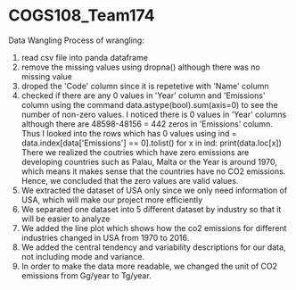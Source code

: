 # COGS108_Team174
Data Wangling
Process of wrangling:
1. read csv file into panda dataframe
2. remove the missing values using dropna() although there was no missing value
3. droped the 'Code' column since it is repetetive with 'Name' column
4. checked if there are any 0 values in 'Year' column and 'Emissions' column using the command
data.astype(bool).sum(axis=0)
to see the number of non-zero values. I noticed there is 0 values in 'Year' columns although there are 48598-48156 = 442 zeros in 'Emissions' column. Thus I looked into the rows which has 0 values using
    ind = data.index[data['Emissions'] == 0].tolist()
    for x in ind:
        print(data.loc[x])
There we realized the coutries which have zero emissions are developing countries such as Palau, Malta or the Year is around 1970, which means it makes sense that the countries have no CO2 emissions. Hence, we concluded that the zero values are valid values.
5. We extracted the dataset of USA only since we only need information of USA, which will make our project more efficiently
6. We separated one dataset into 5 different dataset by industry so that it will be easier to analyze
7. We added the line plot which shows how the co2 emissions for different industries changed in USA from 1970 to 2016.
8. We added the central tendency and variability descriptions for our data, not including mode and variance.
9. In order to make the data more readable, we changed the unit of CO2 emissions from Gg/year to Tg/year.